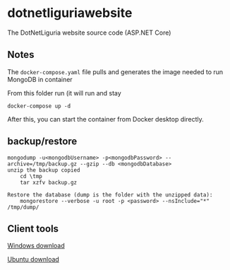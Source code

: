 # dotnetliguriawebsite
The DotNetLiguria website source code (ASP.NET Core)

## Notes

The `docker-compose.yaml` file pulls and generates the image needed to run MongoDB in container

From this folder run (it will run and stay

```
docker-compose up -d
```

After this, you can start the container from Docker desktop directly.

## backup/restore

```
mongodump -u<mongodbUsername> -p<mongodbPassword> --archive=/tmp/backup.gz --gzip --db <mongodbDatabase>
unzip the backup copied
	cd \tmp
	tar xzfv backup.gz

Restore the database (dump is the folder with the unzipped data):
	mongorestore --verbose -u root -p <password> --nsInclude="*" /tmp/dump/
```

## Client tools
[Windows download](https://www.mongodb.com/try/download/compass)

[Ubuntu download](https://www.digitalocean.com/community/tutorials/how-to-install-mongodb-on-ubuntu-20-04)
